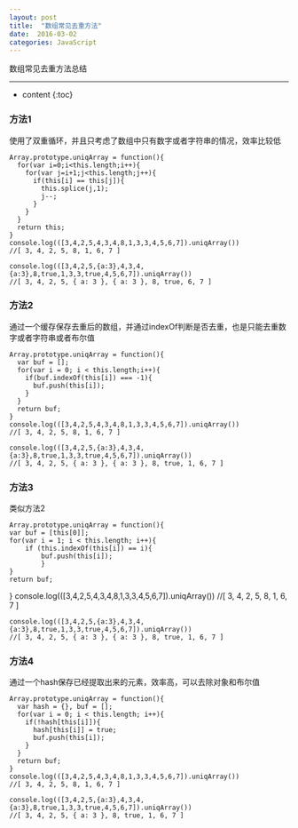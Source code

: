 ```yaml
---
layout: post
title:  "数组常见去重方法"
date:  2016-03-02
categories: JavaScript
---
```


数组常见去重方法总结

---

* content
{:toc}

### 方法1

使用了双重循环，并且只考虑了数组中只有数字或者字符串的情况，效率比较低

	Array.prototype.uniqArray = function(){
	  for(var i=0;i<this.length;i++){
	    for(var j=i+1;j<this.length;j++){
	      if(this[i] == this[j]){
	        this.splice(j,1);
	        j--;
	      }
	    }
	  }
	  return this;
	}
	console.log(([3,4,2,5,4,3,4,8,1,3,3,4,5,6,7]).uniqArray())
	//[ 3, 4, 2, 5, 8, 1, 6, 7 ]

	console.log(([3,4,2,5,{a:3},4,3,4,{a:3},8,true,1,3,3,true,4,5,6,7]).uniqArray())
	//[ 3, 4, 2, 5, { a: 3 }, { a: 3 }, 8, true, 6, 7 ]

### 方法2

通过一个缓存保存去重后的数组，并通过indexOf判断是否去重，也是只能去重数字或者字符串或者布尔值

	Array.prototype.uniqArray = function(){
	  var buf = [];
	  for(var i = 0; i < this.length;i++){
	    if(buf.indexOf(this[i]) === -1){
	      buf.push(this[i]);
	    }
	  }
	  return buf;
	}
	console.log(([3,4,2,5,4,3,4,8,1,3,3,4,5,6,7]).uniqArray())
	//[ 3, 4, 2, 5, 8, 1, 6, 7 ]

	console.log(([3,4,2,5,{a:3},4,3,4,{a:3},8,true,1,3,3,true,4,5,6,7]).uniqArray())
	//[ 3, 4, 2, 5, { a: 3 }, { a: 3 }, 8, true, 1, 6, 7 ]

### 方法3

类似方法2

	Array.prototype.uniqArray = function(){
    var buf = [this[0]]; 
    for(var i = 1; i < this.length; i++){
    	if (this.indexOf(this[i]) == i){
			buf.push(this[i]);
			} 
    }
    return buf;
  }
  console.log(([3,4,2,5,4,3,4,8,1,3,3,4,5,6,7]).uniqArray())
  //[ 3, 4, 2, 5, 8, 1, 6, 7 ]

	console.log(([3,4,2,5,{a:3},4,3,4,{a:3},8,true,1,3,3,true,4,5,6,7]).uniqArray())
	//[ 3, 4, 2, 5, { a: 3 }, { a: 3 }, 8, true, 1, 6, 7 ]

### 方法4

通过一个hash保存已经提取出来的元素，效率高，可以去除对象和布尔值

	Array.prototype.uniqArray = function(){
	  var hash = {}, buf = [];
	  for(var i = 0; i < this.length; i++){
	    if(!hash[this[i]]){
	      hash[this[i]] = true;
	      buf.push(this[i]);
	    }
	  }
	  return buf;
	}
	console.log(([3,4,2,5,4,3,4,8,1,3,3,4,5,6,7]).uniqArray())
	//[ 3, 4, 2, 5, 8, 1, 6, 7 ]
	
	console.log(([3,4,2,5,{a:3},4,3,4,{a:3},8,true,1,3,3,true,4,5,6,7]).uniqArray())
	//[ 3, 4, 2, 5, { a: 3 }, 8, true, 1, 6, 7 ]
